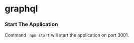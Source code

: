 # graphql

### Start The Application

Command ` npm start` will start the application on port 3001.
